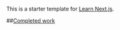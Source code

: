 This is a starter template for [Learn Next.js](https://nextjs.org/learn).

##[Completed work](https://jovial-blackwell-59abd5.netlify.app)
